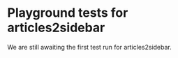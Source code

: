 # Playground tests for articles2sidebar
We are still awaiting the first test run for articles2sidebar.
